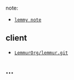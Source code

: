 
note: 

- [`lemmy note`](../../../../practice-note/lemmy-note)

## client

[lemmur-repo]: https://github.com/LemmurOrg/lemmur.git

- [`LemmurOrg/lemmur.git`][lemmur-repo]

## ...
